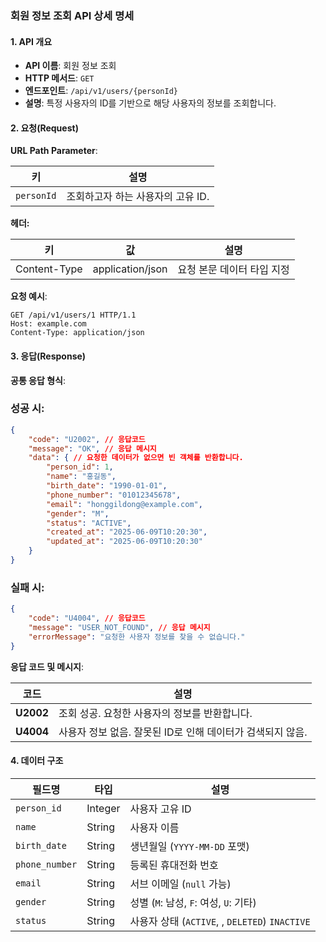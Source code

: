 ### 회원 정보 조회 API 상세 명세

#### **1. API 개요**

- **API 이름**: 회원 정보 조회
- **HTTP 메서드**: `GET`
- **엔드포인트**: `/api/v1/users/{personId}`
- **설명**: 특정 사용자의 ID를 기반으로 해당 사용자의 정보를 조회합니다.

#### **2. 요청(Request)**

**URL Path Parameter**:

| **키**      | **설명**               |
|------------|----------------------|
| `personId` | 조회하고자 하는 사용자의 고유 ID. |

**헤더:**

| **키**        | **값**            | **설명**          |
|--------------|------------------|-----------------|
| Content-Type | application/json | 요청 본문 데이터 타입 지정 |

**요청 예시**:

``` http
GET /api/v1/users/1 HTTP/1.1
Host: example.com
Content-Type: application/json
```

#### **3. 응답(Response)**

**공통 응답 형식**:

### 성공 시:

``` json
{
    "code": "U2002", // 응답코드
    "message": "OK", // 응답 메시지
    "data": { // 요청한 데이터가 없으면 빈 객체를 반환합니다.
        "person_id": 1,
        "name": "홍길동",
        "birth_date": "1990-01-01",
        "phone_number": "01012345678",
        "email": "honggildong@example.com",
        "gender": "M",
        "status": "ACTIVE",
        "created_at": "2025-06-09T10:20:30",
        "updated_at": "2025-06-09T10:20:30"
    }
}
```

### 실패 시:

``` json
{
    "code": "U4004", // 응답코드
    "message": "USER_NOT_FOUND", // 응답 메시지
    "errorMessage": "요청한 사용자 정보를 찾을 수 없습니다."
}
```

**응답 코드 및 메시지**:

| **코드**    | **설명**                              |
|-----------|-------------------------------------|
| **U2002** | 조회 성공. 요청한 사용자의 정보를 반환합니다.          |
| **U4004** | 사용자 정보 없음. 잘못된 ID로 인해 데이터가 검색되지 않음. |

#### **4. 데이터 구조**

| **필드명**        | **타입**  | **설명**                                    |
|----------------|---------|-------------------------------------------|
| `person_id`    | Integer | 사용자 고유 ID                                 |
| `name`         | String  | 사용자 이름                                    |
| `birth_date`   | String  | 생년월일 (`YYYY-MM-DD` 포맷)                    |
| `phone_number` | String  | 등록된 휴대전화 번호                               |
| `email`        | String  | 서브 이메일 (`null` 가능)                        |
| `gender`       | String  | 성별 (`M`: 남성, `F`: 여성, `U`: 기타)            |
| `status`       | String  | 사용자 상태 (`ACTIVE`, , `DELETED`) `INACTIVE` |
